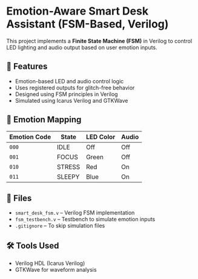 # Emotion-Aware Smart Desk Assistant (FSM-Based, Verilog)

This project implements a **Finite State Machine (FSM)** in Verilog to control LED lighting and audio output based on user emotion inputs.

## 🧠 Features
- Emotion-based LED and audio control logic
- Uses registered outputs for glitch-free behavior
- Designed using FSM principles in Verilog
- Simulated using Icarus Verilog and GTKWave

## 🧪 Emotion Mapping
| Emotion Code | State    | LED Color | Audio |
|--------------|----------|-----------|-------|
| `000`        | IDLE     | Off       | Off   |
| `001`        | FOCUS    | Green     | Off   |
| `010`        | STRESS   | Red       | On    |
| `011`        | SLEEPY   | Blue      | On    |

## 🔧 Files
- `smart_desk_fsm.v` – Verilog FSM implementation
- `fsm_testbench.v` – Testbench to simulate emotion inputs
- `.gitignore` – To skip simulation files

## 🛠 Tools Used
- Verilog HDL (Icarus Verilog)
- GTKWave for waveform analysis
